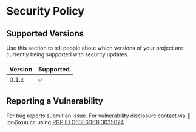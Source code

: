 # Security Policy

## Supported Versions

Use this section to tell people about which versions of your project are
currently being supported with security updates.

| Version | Supported          |
| ------- | ------------------ |
| 0.1.x   | :white_check_mark: |

## Reporting a Vulnerability

For bug reports submit an issue. For vulnerability disclosure contact via 📧 jon&commat;xuu.cc using [PGP ID C63E6D61F3035024](https://keys.openpgp.org/vks/v1/by-fingerprint/8049CC70162BBE19D5B5180AE24B23DE8837DD3D)
